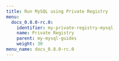 ```yaml
---
title: Run MySQL using Private Registry
menu:
  docs_0.8.0-rc.0:
    identifier: my-private-registry-mysql
    name: Private Registry
    parent: my-mysql-guides
    weight: 30
menu_name: docs_0.8.0-rc.0
---
```

